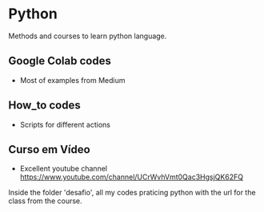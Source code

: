 # Python

Methods and courses to learn python language.

## Google Colab codes
 * Most of examples from Medium
 
## How_to codes
 * Scripts for different actions

## Curso em Vídeo
  * Excellent youtube channel
  https://www.youtube.com/channel/UCrWvhVmt0Qac3HgsjQK62FQ
  
 Inside the folder 'desafio',  all my codes praticing python with the url for the class from the course.
